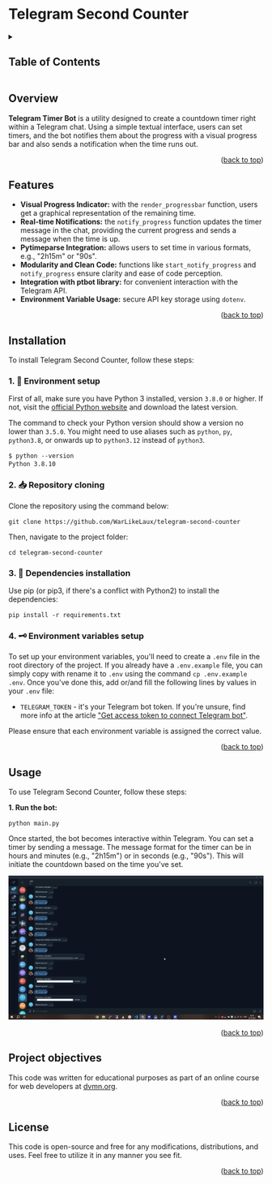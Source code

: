 <a name="readme-top"></a>

# Telegram Second Counter

<details>
<summary><h2>Table of Contents</h2></summary>

  - [Overview](#overview)
  - [Features](#features)
  - [Installation](#installation)
  - [Usage](#usage)
  - [Project objectives](#project-objectives)
  - [License](#license)
</details>

## Overview

**Telegram Timer Bot** is a utility designed to create a countdown timer right within a Telegram chat. Using a simple textual interface, users can set timers, and the bot notifies them about the progress with a visual progress bar and also sends a notification when the time runs out.

<p align="right">(<a href="#readme-top">back to top</a>)</p>

## Features

- **Visual Progress Indicator:** with the `render_progressbar` function, users get a graphical representation of the remaining time.
- **Real-time Notifications:** the `notify_progress` function updates the timer message in the chat, providing the current progress and sends a message when the time is up.
- **Pytimeparse Integration:** allows users to set time in various formats, e.g., "2h15m" or "90s".
- **Modularity and Clean Code:** functions like `start_notify_progress` and `notify_progress` ensure clarity and ease of code perception.
- **Integration with ptbot library:** for convenient interaction with the Telegram API.
- **Environment Variable Usage:** secure API key storage using `dotenv`.

<p align="right">(<a href="#readme-top">back to top</a>)</p>

## Installation

To install Telegram Second Counter, follow these steps:

### 1. 🐍 Environment setup

First of all, make sure you have Python 3 installed, version `3.8.0` or higher. If not, visit the [official Python website](https://www.python.org/) and download the latest version.

The command to check your Python version should show a version no lower than `3.5.0`. You might need to use aliases such as `python`, `py`, `python3.8`, or onwards up to `python3.12` instead of `python3`.

```
$ python --version
Python 3.8.10
```

### 2. 📥 Repository cloning

Clone the repository using the command below:

```
git clone https://github.com/WarLikeLaux/telegram-second-counter
```

Then, navigate to the project folder:

```
cd telegram-second-counter
```

### 3. 🧩 Dependencies installation

Use pip (or pip3, if there's a conflict with Python2) to install the dependencies:

```
pip install -r requirements.txt
```

### 4. 🗝️ Environment variables setup

To set up your environment variables, you'll need to create a `.env` file in the root directory of the project. If you already have a `.env.example` file, you can simply copy with rename it to `.env` using the command `cp .env.example .env`. Once you've done this, add or/and fill the following lines by values in your `.env` file:

- `TELEGRAM_TOKEN` - it's your Telegram bot token. If you're unsure, find more info at the article ["Get access token to connect Telegram bot"](https://helpdesk.bitrix24.com/open/17622486/).

Please ensure that each environment variable is assigned the correct value.

<p align="right">(<a href="#readme-top">back to top</a>)</p>

## Usage

To use Telegram Second Counter, follow these steps:

**1. Run the bot:**
```
python main.py
```

Once started, the bot becomes interactive within Telegram. You can set a timer by sending a message. The message format for the timer can be in hours and minutes (e.g., "2h15m") or in seconds (e.g., "90s"). This will initiate the countdown based on the time you've set.

![Telegram bot interaction GIF-animation](media/bot_interaction_animation.gif)

<p align="right">(<a href="#readme-top">back to top</a>)</p>

## Project objectives

This code was written for educational purposes as part of an online course for web developers at [dvmn.org](https://dvmn.org/).

<p align="right">(<a href="#readme-top">back to top</a>)</p>

## License

This code is open-source and free for any modifications, distributions, and uses. Feel free to utilize it in any manner you see fit.

<p align="right">(<a href="#readme-top">back to top</a>)</p>